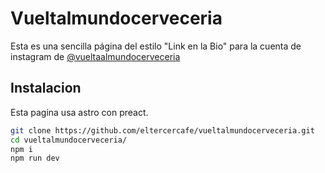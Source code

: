# Vueltalmundocerveceria

Esta es una sencilla página del estilo "Link en la Bio" para la cuenta de instagram de [@vueltaalmundocerveceria](https://www.instagram.com/vueltaalmundocerveceria/)

## Instalacion
Esta pagina usa astro con preact.

```sh
git clone https://github.com/eltercercafe/vueltalmundocerveceria.git
cd vueltalmundocerveceria/
npm i
npm run dev
```
